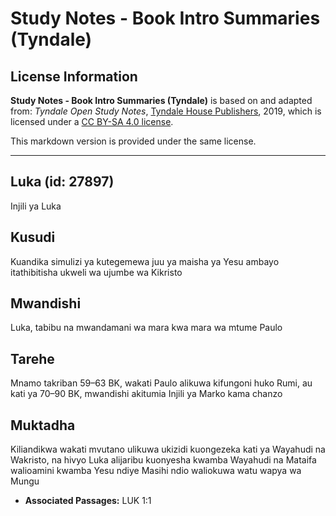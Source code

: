 # Study Notes - Book Intro Summaries (Tyndale)

## License Information

**Study Notes - Book Intro Summaries (Tyndale)** is based on and adapted from: _Tyndale Open Study Notes_, [Tyndale House Publishers](https://tyndaleopenresources.com/), 2019, which is licensed under a [CC BY-SA 4.0 license](https://creativecommons.org/licenses/by-sa/4.0/legalcode.en).

This markdown version is provided under the same license.



--------------------------------

## Luka (id: 27897)

Injili ya Luka

Kusudi
------

Kuandika simulizi ya kutegemewa juu ya maisha ya Yesu ambayo itathibitisha ukweli wa ujumbe wa Kikristo

Mwandishi
---------

Luka, tabibu na mwandamani wa mara kwa mara wa mtume Paulo

Tarehe
------

Mnamo takriban 59–63 BK, wakati Paulo alikuwa kifungoni huko Rumi, au kati ya 70–90 BK, mwandishi akitumia Injili ya Marko kama chanzo

Muktadha
--------

Kiliandikwa wakati mvutano ulikuwa ukizidi kuongezeka kati ya Wayahudi na Wakristo, na hivyo Luka alijaribu kuonyesha kwamba Wayahudi na Mataifa walioamini kwamba Yesu ndiye Masihi ndio waliokuwa watu wapya wa Mungu

* **Associated Passages:** LUK 1:1

